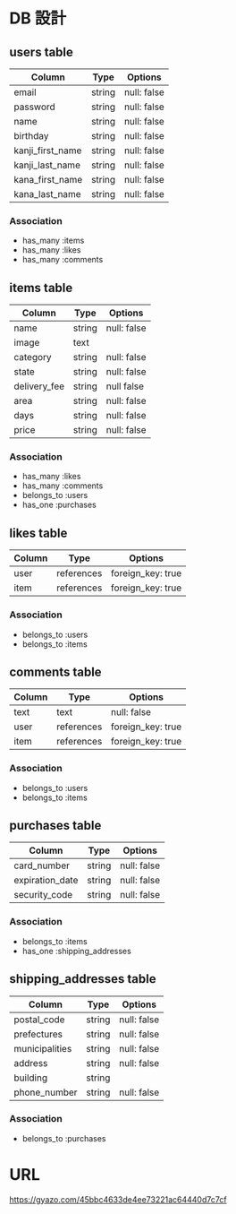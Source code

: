 # DB 設計

## users table
| Column             | Type                | Options                 |
|--------------------|---------------------|-------------------------|
| email | string | null: false |
| password | string | null: false |
| name | string | null: false |
| birthday | string | null: false |
| kanji_first_name | string | null: false |
| kanji_last_name | string | null: false |
| kana_first_name | string | null: false |
| kana_last_name | string | null: false |

### Association
- has_many :items
- has_many :likes
- has_many :comments

## items table
| Column             | Type                | Options                 |
|--------------------|---------------------|-------------------------|
| name | string |  null: false | 
| image | text | |
| category | string | null: false |
| state | string | null: false |
| delivery_fee | string | null false |
| area | string | null: false |
| days | string | null: false |
| price | string | null: false |

### Association
- has_many :likes
- has_many :comments
- belongs_to :users 
- has_one :purchases

## likes table
| Column             | Type                | Options                 |
|--------------------|---------------------|-------------------------|
| user |  references | foreign_key: true |
| item | references | foreign_key: true |

### Association
- belongs_to :users
- belongs_to :items 

## comments table
| Column             | Type                | Options                 |
|--------------------|---------------------|-------------------------|
| text | text | null: false |
| user | references | foreign_key: true |
| item | references | foreign_key: true |

### Association
- belongs_to :users
- belongs_to :items

## purchases table
| Column             | Type                | Options                 |
|--------------------|---------------------|-------------------------|
| card_number | string | null: false |
| expiration_date | string | null: false |
| security_code | string | null: false |

### Association
- belongs_to :items
- has_one :shipping_addresses

## shipping_addresses table
| Column             | Type                | Options                 |
|--------------------|---------------------|-------------------------|
| postal_code | string | null: false |
| prefectures | string | null: false |
| municipalities | string | null: false |
| address | string | null: false |
| building | string | |
| phone_number | string | null: false |

### Association
- belongs_to :purchases

# URL
https://gyazo.com/45bbc4633de4ee73221ac64440d7c7cf